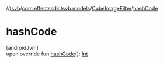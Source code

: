 //[tsvb](../../../index.md)/[com.effectssdk.tsvb.models](../index.md)/[CubeImageFilter](index.md)/[hashCode](hash-code.md)

# hashCode

[androidJvm]\
open override fun [hashCode](hash-code.md)(): [Int](https://kotlinlang.org/api/latest/jvm/stdlib/kotlin-stdlib/kotlin/-int/index.html)
